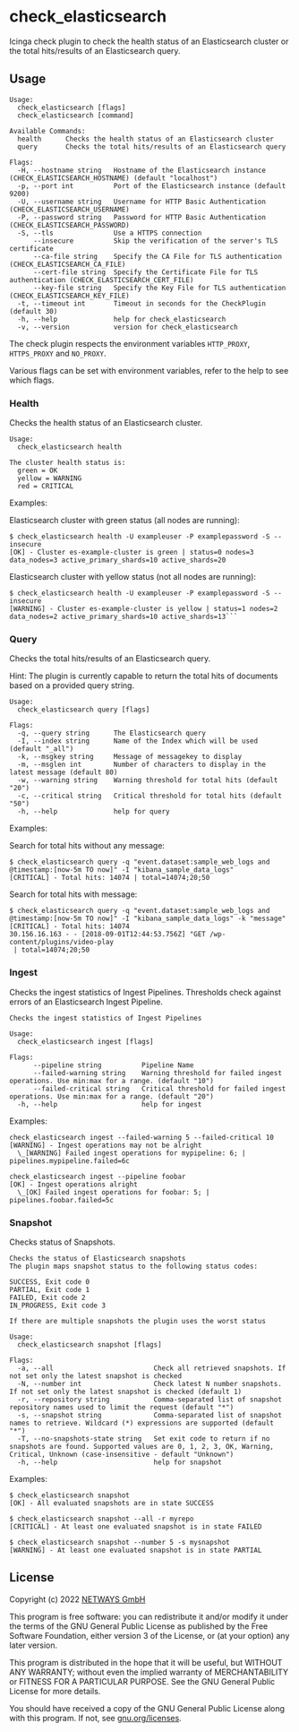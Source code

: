 # check_elasticsearch

Icinga check plugin to check the health status of an Elasticsearch cluster or the total hits/results of an Elasticsearch
query.

## Usage

```
Usage:
  check_elasticsearch [flags]
  check_elasticsearch [command]

Available Commands:
  health      Checks the health status of an Elasticsearch cluster
  query       Checks the total hits/results of an Elasticsearch query

Flags:
  -H, --hostname string   Hostname of the Elasticsearch instance (CHECK_ELASTICSEARCH_HOSTNAME) (default "localhost")
  -p, --port int          Port of the Elasticsearch instance (default 9200)
  -U, --username string   Username for HTTP Basic Authentication (CHECK_ELASTICSEARCH_USERNAME)
  -P, --password string   Password for HTTP Basic Authentication (CHECK_ELASTICSEARCH_PASSWORD)
  -S, --tls               Use a HTTPS connection
      --insecure          Skip the verification of the server's TLS certificate
      --ca-file string    Specify the CA File for TLS authentication (CHECK_ELASTICSEARCH_CA_FILE)
      --cert-file string  Specify the Certificate File for TLS authentication (CHECK_ELASTICSEARCH_CERT_FILE)
      --key-file string   Specify the Key File for TLS authentication (CHECK_ELASTICSEARCH_KEY_FILE)
  -t, --timeout int       Timeout in seconds for the CheckPlugin (default 30)
  -h, --help              help for check_elasticsearch
  -v, --version           version for check_elasticsearch
```

The check plugin respects the environment variables `HTTP_PROXY`, `HTTPS_PROXY` and `NO_PROXY`.

Various flags can be set with environment variables, refer to the help to see which flags.

### Health

Checks the health status of an Elasticsearch cluster.

```
Usage:
  check_elasticsearch health

The cluster health status is:
  green = OK
  yellow = WARNING
  red = CRITICAL
```

Examples:

Elasticsearch cluster with green status (all nodes are running):

```
$ check_elasticsearch health -U exampleuser -P examplepassword -S --insecure
[OK] - Cluster es-example-cluster is green | status=0 nodes=3 data_nodes=3 active_primary_shards=10 active_shards=20
```

Elasticsearch cluster with yellow status (not all nodes are running):

```
$ check_elasticsearch health -U exampleuser -P examplepassword -S --insecure
[WARNING] - Cluster es-example-cluster is yellow | status=1 nodes=2 data_nodes=2 active_primary_shards=10 active_shards=13```
```

### Query

Checks the total hits/results of an Elasticsearch query.

Hint: The plugin is currently capable to return the total hits of documents based on a provided query string.

```
Usage:
  check_elasticsearch query [flags]

Flags:
  -q, --query string      The Elasticsearch query
  -I, --index string      Name of the Index which will be used (default "_all")
  -k, --msgkey string     Message of messagekey to display
  -m, --msglen int        Number of characters to display in the latest message (default 80)
  -w, --warning string    Warning threshold for total hits (default "20")
  -c, --critical string   Critical threshold for total hits (default "50")
  -h, --help              help for query
```

Examples:

Search for total hits without any message:

```
$ check_elasticsearch query -q "event.dataset:sample_web_logs and @timestamp:[now-5m TO now]" -I "kibana_sample_data_logs"
[CRITICAL] - Total hits: 14074 | total=14074;20;50
```

Search for total hits with message:

```
$ check_elasticsearch query -q "event.dataset:sample_web_logs and @timestamp:[now-5m TO now]" -I "kibana_sample_data_logs" -k "message"
[CRITICAL] - Total hits: 14074
30.156.16.163 - - [2018-09-01T12:44:53.756Z] "GET /wp-content/plugins/video-play
 | total=14074;20;50
```

### Ingest

Checks the ingest statistics of Ingest Pipelines. Thresholds check against errors of an Elasticsearch Ingest Pipeline.

```
Checks the ingest statistics of Ingest Pipelines

Usage:
  check_elasticsearch ingest [flags]

Flags:
      --pipeline string          Pipeline Name
      --failed-warning string    Warning threshold for failed ingest operations. Use min:max for a range. (default "10")
      --failed-critical string   Critical threshold for failed ingest operations. Use min:max for a range. (default "20")
  -h, --help                     help for ingest
```

Examples:

```
check_elasticsearch ingest --failed-warning 5 --failed-critical 10
[WARNING] - Ingest operations may not be alright
  \_[WARNING] Failed ingest operations for mypipeline: 6; | pipelines.mypipeline.failed=6c

check_elasticsearch ingest --pipeline foobar
[OK] - Ingest operations alright
  \_[OK] Failed ingest operations for foobar: 5; | pipelines.foobar.failed=5c
```

### Snapshot

Checks status of Snapshots.

```
Checks the status of Elasticsearch snapshots
The plugin maps snapshot status to the following status codes:

SUCCESS, Exit code 0
PARTIAL, Exit code 1
FAILED, Exit code 2
IN_PROGRESS, Exit code 3

If there are multiple snapshots the plugin uses the worst status

Usage:
  check_elasticsearch snapshot [flags]

Flags:
  -a, --all                         Check all retrieved snapshots. If not set only the latest snapshot is checked
  -N, --number int                  Check latest N number snapshots. If not set only the latest snapshot is checked (default 1)
  -r, --repository string           Comma-separated list of snapshot repository names used to limit the request (default "*")
  -s, --snapshot string             Comma-separated list of snapshot names to retrieve. Wildcard (*) expressions are supported (default "*")
  -T, --no-snapshots-state string   Set exit code to return if no snapshots are found. Supported values are 0, 1, 2, 3, OK, Warning, Critical, Unknown (case-insensitive - default "Unknown")
  -h, --help                        help for snapshot
```

Examples:

```
$ check_elasticsearch snapshot
[OK] - All evaluated snapshots are in state SUCCESS

$ check_elasticsearch snapshot --all -r myrepo
[CRITICAL] - At least one evaluated snapshot is in state FAILED

$ check_elasticsearch snapshot --number 5 -s mysnapshot
[WARNING] - At least one evaluated snapshot is in state PARTIAL
```


## License

Copyright (c) 2022 [NETWAYS GmbH](mailto:info@netways.de)

This program is free software: you can redistribute it and/or modify it under the terms of the GNU General Public
License as published by the Free Software Foundation, either version 3 of the License, or
(at your option) any later version.

This program is distributed in the hope that it will be useful, but WITHOUT ANY WARRANTY; without even the implied
warranty of MERCHANTABILITY or FITNESS FOR A PARTICULAR PURPOSE. See the GNU General Public License for more details.

You should have received a copy of the GNU General Public License along with this program. If not,
see [gnu.org/licenses](https://www.gnu.org/licenses/).

